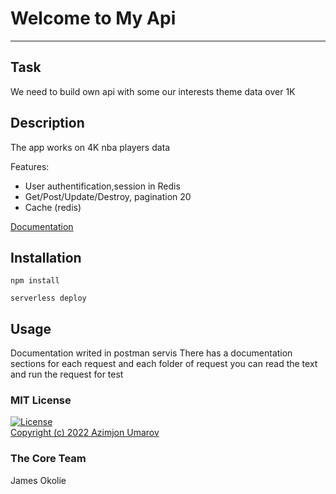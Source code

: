 # Welcome to My Api
***

## Task
We need to build own api with some our interests theme data over 1K

## Description
The app works on 4K nba players data

Features:
- User authentification,session in Redis
- Get/Post/Update/Destroy, pagination 20 
- Cache (redis)

<a href="https://www.postman.com/theazimjon/workspace/my-api/request/19131229-4fc4cf33-da1d-42d2-8eb1-6d5c6ecd4b5d" align="center"> Documentation </a>

## Installation

```
npm install
```

```
serverless deploy
```


## Usage
Documentation writed in postman servis 
There has a documentation sections for each request and each folder of request
you can read the text  and run the request for test

### MIT License
[![License](https://img.shields.io/badge/License-MIT-yellowgreen.svg)](https://opensource.org/licenses/Apache-2.0])  
<a href="https://github.com/theazimjon/my-api/blob/main/LICENSE.md" > Copyright (c) 2022 Azimjon Umarov </a>

### The Core Team
James Okolie

